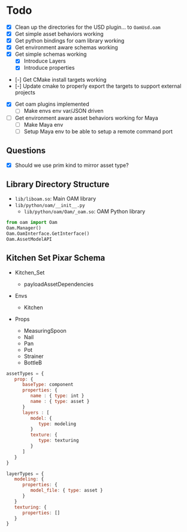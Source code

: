 # Todo

* [x] Clean up the directories for the USD plugin... to `OamUsd.oam`
* [x] Get simple asset behaviors working
* [x] Get python bindings for oam library working
* [x] Get environment aware schemas working
* [x] Get simple schemas working
   * [x] Introduce Layers
   * [x] Introduce properties
* [-] Get CMake install targets working
* [-] Update cmake to properly export the targets to support external projects
* [x] Get oam plugins implemented
   * [ ] Make envs env var/JSON driven
* [ ] Get environment aware asset behaviors working for Maya
   * [ ] Make Maya env
   * [ ] Setup Maya env to be able to setup a remote command port

## Questions

* [x] Should we use prim kind to mirror asset type?

## Library Directory Structure

* `lib/liboam.so`: Main OAM library
* `lib/python/oam/__init__.py`
   * `lib/python/oam/Oam/_oam.so`: OAM Python library

```py
from oam import Oam
Oam.Manager()
Oam.OamInterface.GetInterface()
Oam.AssetModelAPI
```

## Kitchen Set Pixar Schema

- Kitchen_Set
   + payloadAssetDependencies

- Envs
  - Kitchen
- Props
   - MeasuringSpoon
   - Nail
   - Pan
   - Pot
   - Strainer
   - BottleB

```js
assetTypes = {
   prop: {
      baseType: component
      properties: {
         name : { type: int }
         name : { type: asset }
      }
      layers : [
         model: {
            type: modeling
         }
         texture: {
            type: texturing
         }
      ]
   }
}
```

```js
layerTypes = {
   modeling: {
      properties: {
         model_file: { type: asset }
      }
   }
   texturing: {
      properties: []
   }
}
```
